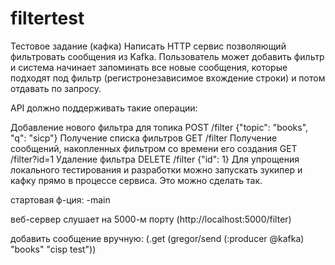 # filtertest

Тестовое задание (кафка)
Написать HTTP сервис позволяющий фильтровать сообщения из Kafka. Пользователь может добавить фильтр и система начинает запоминать все новые сообщения, которые подходят под фильтр (регистронезависимое вхождение строки) и потом отдавать по запросу.

API должно поддерживать такие операции:

Добавление нового фильтра для топика
POST /filter
{"topic": "books",
 "q": "sicp"}
Получение списка фильтров
GET /filter
Получение сообщений, накопленных фильтром со времени его создания
GET /filter?id=1
Удаление фильтра
DELETE /filter
{"id": 1}
Для упрощения локального тестирования и разработки можно запускать зукипер и кафку прямо в процессе сервиса. Это можно сделать так.

стартовая ф-ция: -main

веб-сервер слушает на 5000-м порту (http://localhost:5000/filter)

добавить сообщение вручную:
(.get (gregor/send (:producer @kafka) "books" "cisp test"))
